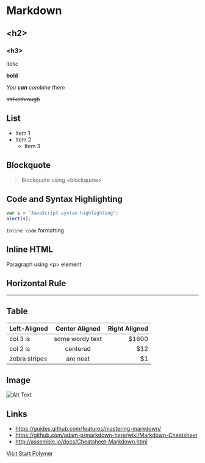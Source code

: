 # Markdown

## &lt;h2&gt;

### &lt;h3&gt;

*italic*

**bold**

*You **can** combine them*

~~strikethrough~~

## List

- Item 1
 - Item 2
	- Item 3

## Blockquote

> Blockquote using &lt;blockquote&gt;

## Code and Syntax Highlighting

```javascript
var s = "JavaScript syntax highlighting";
alert(s);
```

`Inline code` formatting

## Inline HTML

<core-icon icon="custom-icons:polymer"></core-icon>

<p>Paragraph using &lt;p&gt; element</p>

## Horizontal Rule

---

## Table

| Left-Aligned  | Center Aligned  | Right Aligned |
| :------------ |:---------------:| -----:|
| col 3 is      | some wordy text | $1600 |
| col 2 is      | centered        |   $12 |
| zebra stripes | are neat        |    $1 |

## Image

![Alt Text](http://lorempicsum.com/rio/350/200/1)

## Links

- https://guides.github.com/features/mastering-markdown/
- https://github.com/adam-p/markdown-here/wiki/Markdown-Cheatsheet
- http://assemble.io/docs/Cheatsheet-Markdown.html

[Visit Start Polymer](https://startpolymer.org)

<script src="https://gist.github.com/jonschlinkert/5854601.js"></script>
